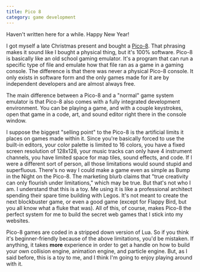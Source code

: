 ```yaml
---
title: Pico 8
category: game development
---
```

Haven't written here for a while. Happy New Year!

I got myself a late Christmas present and bought a [Pico-8](https://www.lexaloffle.com/pico-8.php). That phrasing makes it sound like I bought a physical thing, but it's 100% software. Pico-8 is basically like an old school gaming emulator. It's a program that can run a specific type of file and emulate how that file ran as a game in a gaming console. The difference is that there was never a physical Pico-8 console. It only exists in software form and the only games made for it are by independent developers and are almost always free.

The main difference between a Pico-8 and a "normal" game system emulator is that Pico-8 also comes with a fully integrated development environment. You can be playing a game, and with a couple keystrokes, open that game in a code, art, and sound editor right there in the console window.

I suppose the biggest "selling point" to the Pico-8 is the artificial limits it places on games made within it. Since you're basically forced to use the built-in editors, your color palette is limited to 16 colors, you have a fixed screen resolution of 128x128, your music tracks can only have 4 instrument channels, you have limited space for map tiles, sound effects, and code. If I were a different sort of person, all those limitations would sound stupid and superfluous. There's no way I could make a game even as simple as Bump in the Night on the Pico-8. The marketing blurb claims that "true creativity can only flourish under limitations," which may be true. But that's not who I am. I understand that this is a toy. Me using it is like a professional architect spending their spare time building with Legos. It's not meant to create the next blockbuster game, or even a good game (except for Flappy Bird, but you all know what a fluke that was). All of this, of course, makes Pico-8 the perfect system for me to build the secret web games that I stick into my websites.

Pico-8 games are coded in a stripped down version of Lua. So if you think it's beginner-friendly because of the above limitations, you'd be mistaken. If anything, it takes **more** experience in order to get a handle on how to build your own collision engine, animation engine, and particle engine. But, as I said before, this is a toy to me, and I think I'm going to enjoy playing around with it.
